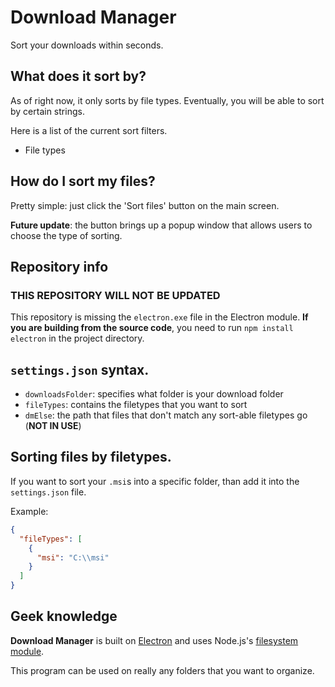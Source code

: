 # Download Manager

Sort your downloads within seconds.

## What does it sort by?

As of right now, it only sorts by file types. Eventually, you will be able to sort by certain strings.

Here is a list of the current sort filters.

- File types

## How do I sort my files?

Pretty simple: just click the 'Sort files' button on the main screen.

**Future update**: the button brings up a popup window that allows users to choose the type of sorting.

## Repository info

### THIS REPOSITORY WILL NOT BE UPDATED

This repository is missing the `electron.exe` file in the Electron module. **If you are building from the source code**, you need to run `npm install electron` in the project directory.

## `settings.json` syntax.

- `downloadsFolder`: specifies what folder is your download folder
- `fileTypes`: contains the filetypes that you want to sort
- `dmElse`: the path that files that don't match any sort-able filetypes go (**NOT IN USE**)

## Sorting files by filetypes.

If you want to sort your `.msi`s into a specific folder, than add it into the `settings.json` file.

Example:

```json
{
  "fileTypes": [
    {
      "msi": "C:\\msi"
    }
  ]
}
```

## Geek knowledge

**Download Manager** is built on [Electron](https://electronjs.org "Electron") and uses Node.js's [filesystem module](https://nodejs.org/api/fs.html "NodeJS FS Module").

This program can be used on really any folders that you want to organize.
